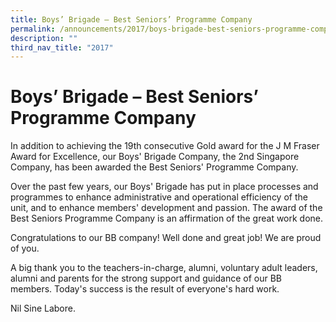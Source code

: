 ```yaml
---
title: Boys’ Brigade – Best Seniors’ Programme Company
permalink: /announcements/2017/boys-brigade-best-seniors-programme-company/
description: ""
third_nav_title: "2017"
---
```

# **Boys’ Brigade – Best Seniors’ Programme Company**

In addition to achieving the 19th consecutive Gold award for the J M Fraser Award for Excellence, our Boys' Brigade Company, the 2nd Singapore Company, has been awarded the Best Seniors' Programme Company.

Over the past few years, our Boys' Brigade has put in place processes and programmes to enhance administrative and operational efficiency of the unit, and to enhance members' development and passion. The award of the Best Seniors Programme Company is an affirmation of the great work done.

Congratulations to our BB company! Well done and great job! We are proud of you.

A big thank you to the teachers-in-charge, alumni, voluntary adult leaders, alumni and parents for the strong support and guidance of our BB members. Today's success is the result of everyone's hard work.

Nil Sine Labore.